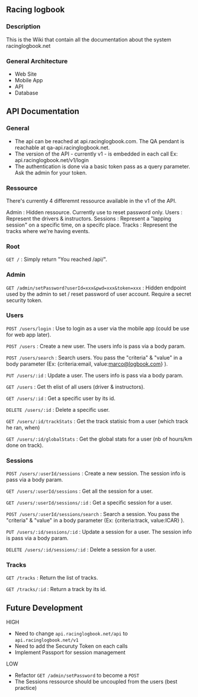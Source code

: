 ## Racing logbook

### Description
This is the Wiki that contain all the documentation about the system racinglogbook.net

### General Architecture

- Web Site
- Mobile App
- API
- Database


<INSERT PICS HERE>


## API Documentation

### General

- The api can be reached at api.racinglogbook.com.  The QA pendant is reachable at qa-api.racinglogbook.net.
- The version of the API - currently v1 - is embedded in each call Ex: api.racinglogbook.net/v1/login
- The authentication is done via a basic token pass as a query parameter.  Ask the admin for your token.


### Ressource

There's currently 4 differemnt ressource available in the v1 of the API.

Admin : Hidden ressource.  Currently use to reset password only.
Users : Represent the drivers & instructors.
Sessions : Represent a "lapping session" on a specific time, on a specifc place.
Tracks : Represent the tracks where we're having events.


### Root

`GET /` : Simply return "You reached /api/".  


### Admin

`GET /admin/setPassword?userId=xxx&pwd=xxx&token=xxx` : Hidden endpoint used by the admin to set / reset password of user account.  Require a secret security token. 


### Users

`POST /users/login` : Use to login as a user via the mobile app (could be use for web app later).

`POST /users` : Create a new user.  The users info is pass via a body param.

`POST /users/search` : Search users. You pass the "criteria" & "value" in a body parameter (Ex: {criteria:email, value:marco@logbook.com} ).

`PUT /users/:id` : Update a user. The users info is pass via a body param.

`GET /users` : Get th elist of all users (driver & instructors).

`GET /users/:id` : Get a specific user by its id.

`DELETE /users/:id` : Delete a specific user.

`GET /users/:id/trackStats` : Get the track statisic from a user (which track he ran, when)

`GET /users/:id/globalStats` : Get the global stats for a user (nb of hours/km done on track).


### Sessions

`POST /users/:userId/sessions` : Create a new session. The session info is pass via a body param.

`GET /users/:userId/sessions` : Get all the session for a user.

`GET /users/:userId/sessions/:id` : Get a specific session for a user.

`POST /users/:userId/sessions/search` : Search a session. You pass the "criteria" & "value" in a body parameter (Ex: {criteria:track, value:ICAR} ).

`PUT /users/:id/sessions/:id` : Update a session for a user. The session info is pass via a body param.

`DELETE /users/:id/sessions/:id` : Delete a session for a user.



### Tracks

`GET /tracks` : Return the list of tracks.

`GET /tracks/:id` : Return a track by its id.


## Future Development

HIGH
- Need to change `api.racinglogbook.net/api` to `api.racinglogbook.net/v1`
- Need to add the Securuty Token on each calls
- Implement Passport for session management

LOW
- Refactor `GET /admin/setPassword` to become a `POST`
- The Sessions ressource should be uncoupled from the users (best practice)

